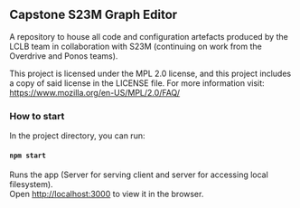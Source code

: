 ## Capstone S23M Graph Editor
A repository to house all code and configuration artefacts produced by the LCLB team in collaboration with S23M (continuing on work from the Overdrive and Ponos teams).

This project is licensed under the MPL 2.0 license, and this project includes a copy of said license in the LICENSE file. For more information visit: https://www.mozilla.org/en-US/MPL/2.0/FAQ/


### How to start

In the project directory, you can run:

#### `npm start`

Runs the app (Server for serving client and server for accessing local filesystem).<br />
Open [http://localhost:3000](http://localhost:3000) to view it in the browser.
